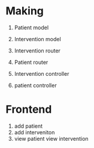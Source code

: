 # Making 

1. Patient model 
2. Intervention model

3. Intervention router 
4. Patient router 

5. Intervention controller 
6. patient controller 

# Frontend 
1. add patient 
2. add interveniton
3. view patient view intervention